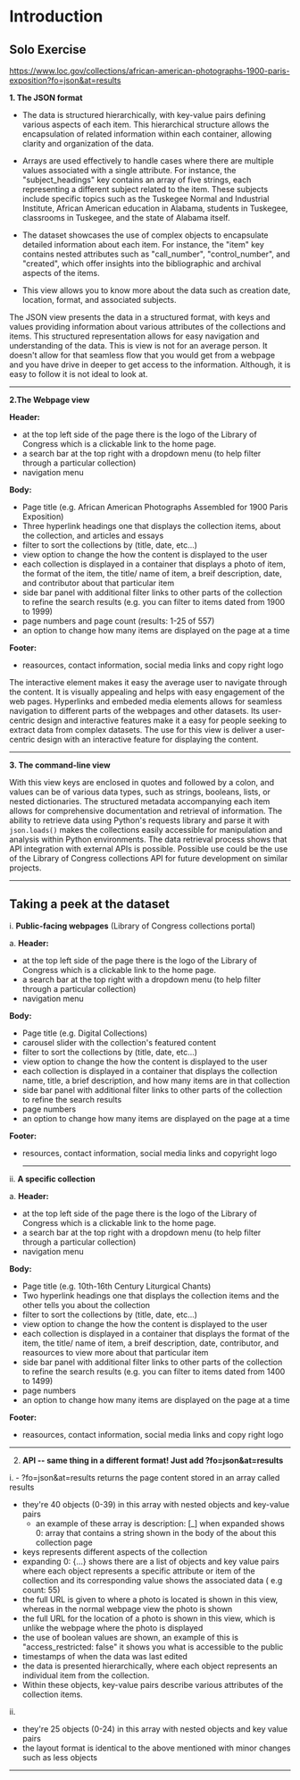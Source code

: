 # Introduction


## Solo Exercise
https://www.loc.gov/collections/african-american-photographs-1900-paris-exposition?fo=json&at=results

**1. The JSON format**
   -  The data is structured hierarchically, with key-value pairs defining various aspects of each item. This hierarchical structure allows the encapsulation of related information within each container, allowing clarity and organization of the data.
  
   - Arrays are used effectively to handle cases where there are multiple values associated with a single attribute. For instance, the "subject_headings"  key contains an array of five strings, each representing a different subject related to the item. These subjects include specific topics such as the Tuskegee Normal and Industrial Institute, African American education in Alabama, students in Tuskegee, classrooms in Tuskegee, and the state of Alabama itself.
     
   - The dataset showcases the use of complex objects to encapsulate detailed information about each item. For instance, the "item" key contains nested attributes such as "call_number", "control_number", and "created", which offer insights into the bibliographic and archival aspects of the items.
     
- This view allows you to know more about the data such as creation date, location, format, and associated subjects.

 The JSON view presents the data in a structured format, with keys and values providing information about various attributes of the collections and items. This structured representation allows for easy navigation and understanding of the data. This is view is not for an average person. It doesn't allow for that seamless flow that you would get from a webpage and you have drive in deeper to get access to the information. Although, it is easy to follow it is not ideal to look at.
  
  ------
  
**2.The Webpage view**

**Header:**
   - at the top left side of the page there is the logo of the Library of Congress which is a clickable link to the home page.
   - a search bar at the top right with a dropdown menu (to help filter through a particular collection)
   - navigation menu

**Body:** 
- Page title (e.g. African American Photographs Assembled for 1900 Paris Exposition)
- Three hyperlink headings one that displays the collection items, about the collection, and articles and essays
- filter to sort the collections by (title, date, etc...)
- view option to change the how the content is displayed to the user
- each collection is displayed in a container that displays a photo of item, the format of the item, the title/ name of item, a breif description, date, and contributor about that particular item
- side bar panel with additional filter links to other parts of the collection to refine the search results (e.g. you can filter to items dated from 1900 to 1999)
- page numbers and page count (results: 1-25 of 557)
- an option to change how many items are displayed on the page at a time 

**Footer:** 
- reasources, contact information, social media links and copy right logo
  
The interactive element makes it easy the average user to navigate through the content. It is visually appealing and helps with easy engagement of the web pages. Hyperlinks and embeded media elements allows for seamless navigation to different parts of the webpages and other datasets. Its user-centric design and interactive features make it a easy for people seeking to extract data from complex datasets. The use for this view is deliver a user-centric design with an interactive feature for displaying the content.

-----

**3. The command-line view**

With this view keys are enclosed in quotes and followed by a colon, and values can be of various data types, such as strings, booleans, lists, or nested dictionaries. The structured metadata accompanying each item allows for comprehensive documentation and retrieval of information.  The ability to retrieve data using Python's requests library and parse it with `json.loads()` makes the collections easily accessible for manipulation and analysis within Python environments. The data retrieval process shows that API integration with external APIs is possible. Possible use could be the use of the Library of Congress collections API for future development on similar projects. 




------

## Taking a peek at the dataset

i. **Public-facing webpages** (Library of Congress collections portal)
   
 a.
   **Header:**
   - at the top left side of the page there is the logo of the Library of Congress which is a clickable link to the home page.
   - a search bar at the top right with a dropdown menu (to help filter through a particular collection)
   - navigation menu

**Body:** 
- Page title (e.g. Digital Collections)
- carousel slider with the collection's featured content
- filter to sort the collections by (title, date, etc...)
- view option to change the how the content is displayed to the user
- each collection is displayed in a container that displays the collection name, title, a brief description, and how many items are in that collection
- side bar panel with additional filter links to other parts of the collection to refine the search results
- page numbers
- an option to change how many items are displayed on the page at a time 

**Footer:** 
- resources, contact information, social media links and copyright logo

  ------

ii. **A specific collection**

a.  **Header:**
   - at the top left side of the page there is the logo of the Library of Congress which is a clickable link to the home page.
   - a search bar at the top right with a dropdown menu (to help filter through a particular collection)
   - navigation menu

**Body:** 
- Page title (e.g. 10th-16th Century Liturgical Chants)
- Two hyperlink headings one that displays the collection items and the other tells you about the collection 
- filter to sort the collections by (title, date, etc...)
- view option to change the how the content is displayed to the user
- each collection is displayed in a container that displays the format of the item, the title/ name of item, a breif description, date, contributor, and reasources to view more about that particular item
- side bar panel with additional filter links to other parts of the collection to refine the search results (e.g. you can filter to items dated from 1400 to 1499)
- page numbers
- an option to change how many items are displayed on the page at a time 

**Footer:** 
- reasources, contact information, social media links and copy right logo
------

2. **API -- same thing in a different format! Just add ?fo=json&at=results**

i. - ?fo=json&at=results returns the page content stored in an array called results
- they're 40 objects (0-39) in this array with nested objects and key-value pairs
    - an example of these array is description: [_] when expanded shows 0: array that contains a string shown in the body of the about this collection page
- keys represents different aspects of the collection
- expanding 0: {...} shows there are a list of objects and key value pairs where each object represents a specific attribute or item of the collection and its corresponding value shows the associated data ( e.g count: 55)
- the full URL is given to where a photo is located is shown in this view, whereas in the normal webpage view the photo is shown
- the full URL for the location of a photo is shown in this view, which is unlike the webpage where the photo is displayed
- the use of boolean values are shown, an example of this is "access_restricted: false" it shows you what is accessible to the public 
- timestamps of when the data was last edited
- the data is presented hierarchically, where each object represents an individual item from the collection.
- Within these objects, key-value pairs describe various attributes of the collection items.  
   
ii.
- they're 25 objects (0-24) in this array with nested objects and key value pairs
- the layout format is identical to the above mentioned with minor changes such as less objects 
-----









